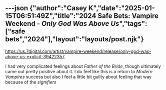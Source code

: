 ---json
{"author":"Casey K","date":"2025-01-15T06:51:49Z","title":"2024 Safe Bets: Vampire Weekend - _Only God Was Above Us_","tags":["safe bets","2024"],"layout":"layouts/post.njk"}
---
https://us.7digital.com/artist/vampire-weekend/release/only-god-was-above-us-explicit-39422357

I had very complicated feelings about _Father of the Bride_, though ultimately came out pretty positive about it. I do feel like this is a return to _Modern Vampires_ success but also I feel a little bit guilty about feeling that way because of the _signifiers_
